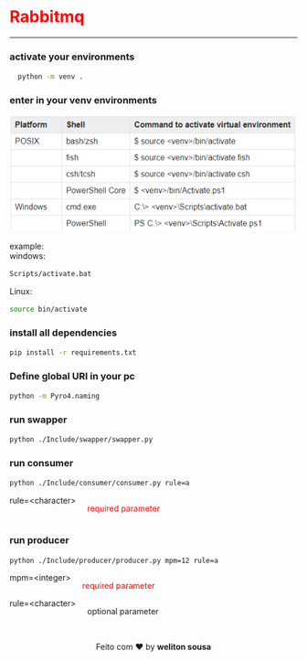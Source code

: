 <h1 style="color: red">Rabbitmq</h1>
<hr>

### activate your environments
```bash
  python -m venv .
```

### enter in your venv environments
<img width="500" src="./assets/screenshots/use_venv.png">

example:<br>
windows: 
```bash
Scripts/activate.bat
```
Linux:
```bash
source bin/activate
```

### install all dependencies
```bash
pip install -r requirements.txt
```

### Define global URI in your pc
```bash
python -m Pyro4.naming
```

### run swapper
```bash
python ./Include/swapper/swapper.py
```

### run consumer
```bash
python ./Include/consumer/consumer.py rule=a
```
<div style="display: flex;">
   rule=&lt;character> <p style="color:red; padding-left: 20px">required parameter</p>
</div>

### run producer
```bash
python ./Include/producer/producer.py mpm=12 rule=a
```
<div style="display: flex;">
   mpm=&lt;integer> <p style="color:red; padding-left: 20px">required parameter</p>
</div>
<div style="display: flex;">
   rule=&lt;character> <p style="padding-left: 20px">optional parameter</p>
</div>


<br>
<p align="center">
   Feito com ❤️ by <b>weliton sousa</b>
</p>